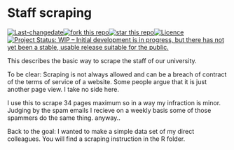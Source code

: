 Staff scraping
================

[![Last-changedate](https://img.shields.io/badge/last%20change-2017--04--20-yellowgreen.svg)](/commits/master)[![fork this repo](http://githubbadges.com/fork.svg?user=RMHogervorst&repo=staff_scraper&style=flat)](https://github.com/RMHogervorst/staff_scrape/fork)[![star this repo](http://githubbadges.com/star.svg?user=RMHogervorst&repo=staff_scraper&style=flat)](https://github.com/RMHogervorst/staff_scrape)[![Licence](https://img.shields.io/github/license/mashape/apistatus.svg)](http://choosealicense.com/licenses/mit/)[![Project Status: WIP – Initial development is in progress, but there has not yet been a stable, usable release suitable for the public.](http://www.repostatus.org/badges/latest/wip.svg)](http://www.repostatus.org/#wip)

This describes the basic way to scrape the staff of our university.

To be clear: Scraping is not always allowed and can be a breach of contract of the terms of service of a website. Some people argue that it is just another page view. I take no side here.

I use this to scrape 34 pages maximum so in a way my infraction is minor. Judging by the spam emails I recieve on a weekly basis some of those spammers do the same thing. anyway..

Back to the goal: I wanted to make a simple data set of my direct colleagues. You will find a scraping instruction in the R folder.
